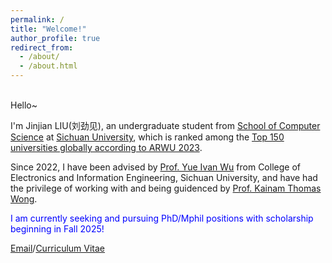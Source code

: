 ```yaml
---
permalink: /
title: "Welcome!"
author_profile: true
redirect_from: 
  - /about/
  - /about.html
---
```




<br>
Hello~  
  
I'm Jinjian LIU(刘劲见), an undergraduate student from [School of Computer Science](https://cs.scu.edu.cn/) at [Sichuan University](https://www.scu.edu.cn/), which is ranked among the [Top 150 universities globally according to ARWU 2023](https://www.shanghairanking.com/institution/sichuan-university).  

Since 2022, I have been advised by [Prof. Yue Ivan Wu](https://scholar.google.com/citations?user=3hAyJWwAAAAJ&hl=zh-CN) from College of Electronics and Information Engineering, Sichuan University, and have had the privilege of working with and being guidenced by [Prof. Kainam Thomas Wong](https://ieeexplore.ieee.org/author/37278684000). 


<p style="color:blue;">I am currently seeking and pursuing PhD/Mphil positions with scholarship beginning in Fall 2025!</p>


[Email](austin.liujinjian@gmail.com)/[Curriculum Vitae](../assets/CV-20240703-JJL.pdf)
